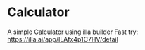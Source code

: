 # Calculator
A simple Calculator using illa builder
Fast try: https://illa.ai/app/ILAfx4p1C7HV/detail
